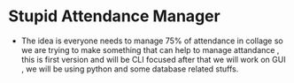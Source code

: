 # Stupid Attendance Manager

* The idea is everyone needs to manage 75% of attendance in collage so we are trying to make something that can help to manage attandance , this is first version and will be CLI focused after that we will work on GUI , we will be using python and some database related stuffs.
